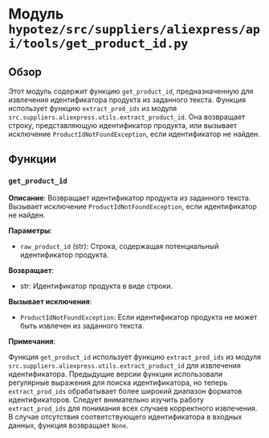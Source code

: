 # Модуль `hypotez/src/suppliers/aliexpress/api/tools/get_product_id.py`

## Обзор

Этот модуль содержит функцию `get_product_id`, предназначенную для извлечения идентификатора продукта из заданного текста. Функция использует функцию `extract_prod_ids` из модуля `src.suppliers.aliexpress.utils.extract_product_id`.  Она возвращает строку, представляющую идентификатор продукта, или вызывает исключение `ProductIdNotFoundException`, если идентификатор не найден.


## Функции

### `get_product_id`

**Описание**: Возвращает идентификатор продукта из заданного текста. Вызывает исключение `ProductIdNotFoundException`, если идентификатор не найден.

**Параметры**:
- `raw_product_id` (str):  Строка, содержащая потенциальный идентификатор продукта.

**Возвращает**:
- str:  Идентификатор продукта в виде строки.

**Вызывает исключения**:
- `ProductIdNotFoundException`:  Если идентификатор продукта не может быть извлечен из заданного текста.


**Примечания**:

Функция `get_product_id` использует функцию `extract_prod_ids` из модуля `src.suppliers.aliexpress.utils.extract_product_id` для извлечения идентификатора.  Предыдущие версии функции использовали регулярные выражения для поиска идентификатора, но теперь `extract_prod_ids` обрабатывает более широкий диапазон форматов идентификаторов.  Следует внимательно изучить работу `extract_prod_ids` для понимания всех случаев корректного извлечения.  В случае отсутствия соответствующего идентификатора в входных данных, функция возвращает `None`.